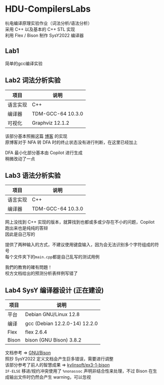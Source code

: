 # HDU-CompilersLabs

杭电编译原理实验作业（词法分析/语法分析）  
采用 C++ 以及基本的 C++ STL 实现  
利用 Flex / Bison 制作 SysY2022 编译器

## Lab1

简单的gcc编译实验  

## Lab2 词法分析实验

|项目|说明|
|---|---|
|语言实现|C++|
|编译器|TDM-GCC-64 10.3.0|
|可视化|Graphviz  12.1.2|
  
该部分基本照搬这篇 [博客](https://blog.csdn.net/m0_61843614/article/details/134800065) 的实现  
原博客对于 NFA 转 DFA 时的终止状态没有进行判断，在这里已经加上

DFA 最小化部分基本由 Copilot 进行生成  
稍微改动了一点

## Lab3 语法分析实验

|项目|说明|
|---|---|
|语言实现|C++|
|编译器|TDM-GCC-64 10.3.0|

网上没找到 C++ 实现的版本，就算找到也都或多或少存在不小的问题，Copilot 跑出来也是纯纯的答辩   
因此是自己写的  

提供了两种输入的方式，不建议使用键盘输入，因为会无法识别多个字符组成的符号   
每个文件夹下的`main.cpp`都是自己乱写的测试用例  

我們的教育的確有問題！  
校方文档给出的预测分析表样例写错了

## Lab4 SysY 编译器设计 (正在建设)

|项目|说明|
|---|---|
|平台|Debian GNU/Linux 12.8| 
|编译|gcc (Debian 12.2.0-14) 12.2.0|
|Flex|flex 2.6.4|
|Bison|bison (GNU Bison) 3.8.2|

文档参考 => [GNU/Bison](https://www.gnu.org/software/bison/manual/html_node/index.html)  
照抄 SysY2022 定义文档会产生巨多错误，需要进行调整  
该部分参考了前人的智慧成果 => [kylinsoft/ex3-1-bison](https://github.com/kylinsoft/ex3-1-bison/blob/main/src/parser.y)  
`IF-ELSE` 移进/规约冲突使用了 `%nonassoc` 声明非结合性来处理，不过 Bison 在生成输出文件时仍然会产生 warning，可以忽视
